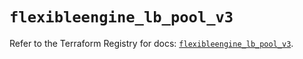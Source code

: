 # `flexibleengine_lb_pool_v3`

Refer to the Terraform Registry for docs: [`flexibleengine_lb_pool_v3`](https://registry.terraform.io/providers/flexibleenginecloud/flexibleengine/1.46.0/docs/resources/lb_pool_v3).

